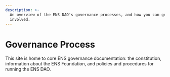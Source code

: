 ```yaml
---
description: >-
  An overview of the ENS DAO's governance processes, and how you can get
  involved.
---
```


# Governance Process

This site is home to core ENS governance documentation: the constitution, information about the ENS Foundation, and policies and procedures for running the ENS DAO.

